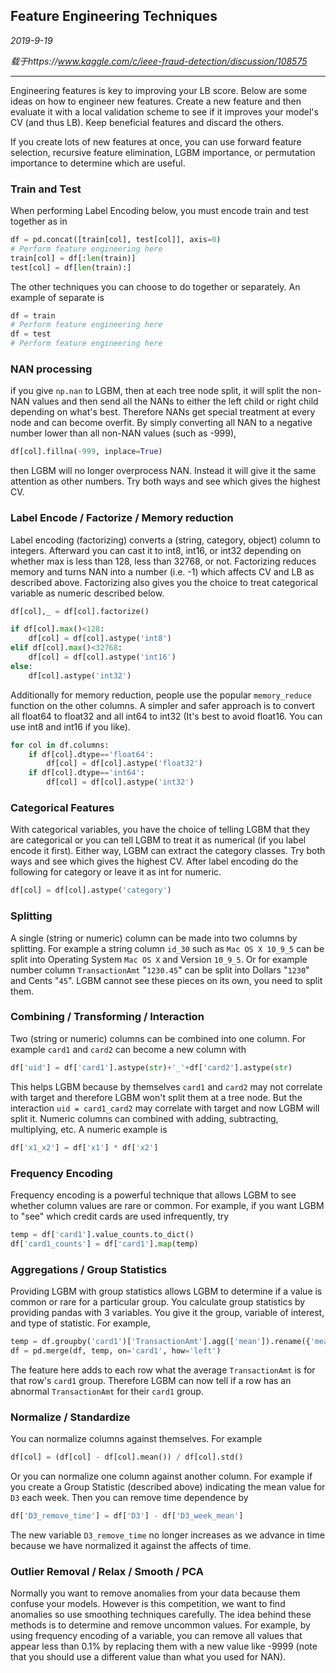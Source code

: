 ## Feature Engineering Techniques

*2019-9-19*

*载于https://www.kaggle.com/c/ieee-fraud-detection/discussion/108575*

---

Engineering features is key to improving your LB score. Below are some ideas on how to engineer new features. Create a new feature and then evaluate it with a local validation scheme to see if it improves your model's CV (and thus LB). Keep beneficial features and discard the others.

If you create lots of new features at once, you can use forward feature selection, recursive feature elimination, LGBM importance, or permutation importance to determine which are useful.

### Train and Test

When performing Label Encoding below, you must encode train and test together as in

```python
df = pd.concat([train[col], test[col]], axis=0)
# Perform feature engineering here
train[col] = df[:len(train)]
test[col] = df[len(train):]
```

The other techniques you can choose to do together or separately. An example of separate is

```python
df = train
# Perform feature engineering here
df = test
# Perform feature engineering here
```

### NAN processing

if you give  `np.nan` to LGBM, then at each tree node split, it will split the non-NAN values and then send all the NANs to either the left child or right child depending on what's best. Therefore NANs get special treatment at every node and can become overfit. By simply converting all NAN to a negative number lower than all non-NAN values (such as -999),

```python
df[col].fillna(-999, inplace=True)
```

then LGBM will no longer overprocess NAN. Instead it will give it  the same attention as other numbers. Try both ways and see which gives the highest CV.

### Label Encode / Factorize / Memory reduction

Label encoding (factorizing) converts a (string, category, object) column to integers. Afterward you can cast it to int8, int16, or int32 depending on whether max is less than 128, less than 32768, or not. Factorizing reduces memory and turns NAN into a number (i.e. -1) which affects CV and LB as described above. Factorizing also gives you the choice to treat categorical variable as numeric described below.

```python
df[col],_ = df[col].factorize()

if df[col].max()<128:
    df[col] = df[col].astype('int8')
elif df[col].max()<32768:
    df[col] = df[col].astype('int16')
else:
    df[col].astype('int32')
```

Additionally for memory reduction, people use the popular `memory_reduce` function on the other columns. A simpler and safer approach is to convert all float64 to float32 and all int64 to int32 (It's best to avoid float16. You can use int8 and int16 if you like).

```python
for col in df.columns:
    if df[col].dtype=='float64':
        df[col] = df[col].astype('float32')
    if df[col].dtype=='int64':
        df[col] = df[col].astype('int32')
```

### Categorical Features

With categorical variables, you have the choice of telling LGBM that they are categorical  or you can tell LGBM to treat it as numerical (if you label encode it first). Either way, LGBM can extract the category classes. Try both ways and see which gives the highest CV. After label encoding do the following for category or leave it as int for numeric.

```python
df[col] = df[col].astype('category')
```

### Splitting

A single (string or numeric) column can be made into two columns by splitting. For example a string column `id_30` such as `Mac OS X 10_9_5` can be split into Operating System `Mac OS X` and Version `10_9_5`. Or for example number column `TransactionAmt`  "`1230.45`" can be split into Dollars "`1230`" and Cents "`45`". LGBM cannot see these pieces on its own, you need to split them.

### Combining / Transforming / Interaction

Two (string or numeric) columns can be combined into one column. For example `card1` and `card2` can become a new column with

```python
df['uid'] = df['card1'].astype(str)+'_'+df['card2'].astype(str)
```

This helps LGBM because by themselves `card1` and `card2` may not correlate with target and therefore LGBM won't split them at a tree node. But the interaction `uid = card1_card2` may correlate with target and now LGBM will split it. Numeric columns can combined with adding, subtracting, multiplying, etc. A numeric example is

```python
df['x1_x2'] = df['x1'] * df['x2']
```

### Frequency Encoding

Frequency encoding is a powerful technique that allows LGBM to see whether column values are rare or common. For example, if you want LGBM to "see" which credit cards are used infrequently, try

```python
temp = df['card1'].value_counts.to_dict()
df['card1_counts'] = df['card1'].map(temp)
```

### Aggregations / Group Statistics

Providing LGBM with group statistics allows LGBM to determine if a value is common or rare for a particular group. You calculate group statistics by providing pandas with 3 variables. You give it the group, variable of interest, and type of statistic. For example,

```python
temp = df.groupby('card1')['TransactionAmt'].agg(['mean']).rename({'mean':'TransactionAmt_card1_mean'}, axis=1)
df = pd.merge(df, temp, on='card1', how='left')
```

The feature here adds to each row what the average `TransactionAmt` is for that row's `card1` group. Therefore LGBM can now tell if a row has an abnormal `TransactionAmt` for their `card1` group.

### Normalize / Standardize

You can normalize columns against themselves. For example

```python
df[col] = (df[col] - df[col].mean()) / df[col].std()
```

Or you can normalize one column against another column. For example if you create a Group Statistic (described above) indicating the mean value for `D3` each week. Then you can remove time dependence by

```python
df['D3_remove_time'] = df['D3'] - df['D3_week_mean']
```

The new variable `D3_remove_time` no longer increases as we advance in time because we have normalized it against the affects of time.

### Outlier Removal / Relax / Smooth / PCA

Normally you want to remove anomalies from your data because them confuse your models. However is this competition, we want to find anomalies so use smoothing techniques carefully. The idea behind these methods is to determine and remove uncommon values. For example, by using frequency encoding of a variable, you can remove all values that appear less than 0.1% by replacing them with a new value like -9999 (note that you should use a different value than what you used for NAN).